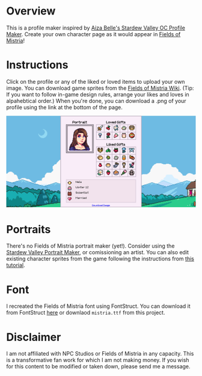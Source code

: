 # Overview

This is a profile maker inspired by [Aiza Belle's Stardew Valley OC Profile Maker](https://www.lifeaftergrind.com/2023/08/stardew-valley-oc-profile-maker.html). Create your own character page as it would appear in [Fields of Mistria](https://www.fieldsofmistria.com/)!

# Instructions

Click on the profile or any of the liked or loved items to upload your own image. You can download game sprites from the [Fields of Mistria Wiki](https://fieldsofmistria.wiki.gg/wiki/Fields_of_Mistria_Wiki). (Tip: If you want to follow in-game design rules, arrange your likes and loves in alpahebtical order.) When you're done, you can download a .png of your profile using the link at the bottom of the page.

!["Example Profile"](https://github.com/nela-jankechova/mistria/blob/main/mistria/src/assets/example_profile.png)

# Portraits
There's no Fields of Mistria portrait maker (yet!). Consider using the [Stardew Valley Portrait Maker](https://jazzybee.itch.io/sdvcharactercreator), or comissioning an artist. You can also edit existing character sprites from the game following the instructions from [this tutorial](https://steamcommunity.com/sharedfiles/filedetails/?id=3305826941).

# Font

I recreated the Fields of Mistria font using FontStruct. You can download it from FontStruct [here](https://fontstruct.com/fontstructions/show/2611132/fields-of-mistria) or downlaod `mistria.ttf` from this project.

# Disclaimer

I am not affiliated with NPC Studios or Fields of Mistria in any capacity. This is a transformative fan work for which I am not making money. If you wish for this content to be modified or taken down, please send me a message.
